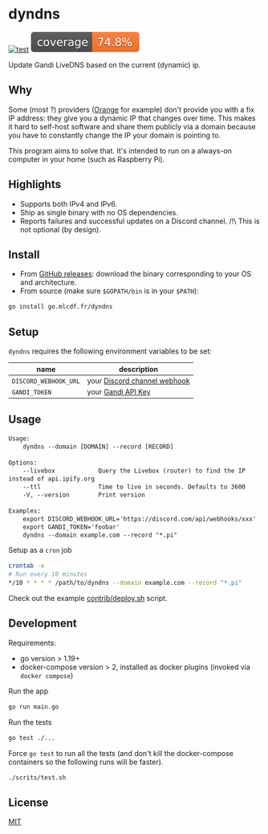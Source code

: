 # dyndns

[![test](https://github.com/mlcdf/dyndns/actions/workflows/test.yml/badge.svg)](https://github.com/mlcdf/dyndns/actions/workflows/test.yml)
[![coverage](https://raw.githubusercontent.com/mlcdf/dyndns/coverage/badge.svg)](https://mlcdf.github.io/dyndns/report.html)

Update Gandi LiveDNS based on the current (dynamic) ip.

## Why

Some (most ?) providers ([Orange](https://orange.fr/) for example) don't provide you with a fix IP address: they give you a dynamic IP that changes over time. This makes it hard to self-host software and share them publicly via a domain because you have to constantly
change the IP your domain is pointing to.

This program aims to solve that. It's intended to run on a always-on computer in your home (such as Raspberry Pi).

## Highlights

- Supports both IPv4 and IPv6.
- Ship as single binary with no OS dependencies.
- Reports failures and successful updates on a Discord channel. /!\ This is not optional (by design).

## Install

- From [GitHub releases](https://go.mlcdf.fr/dyndns/releases): download the binary corresponding to your OS and architecture.
- From source (make sure `$GOPATH/bin` is in your `$PATH`):

```sh
go install go.mlcdf.fr/dyndns
```

## Setup

`dyndns` requires the following environment variables to be set:

| name                  | description                                                                                               |
|-----------------------|-----------------------------------------------------------------------------------------------------------|
| `DISCORD_WEBHOOK_URL` | your [Discord channel webhook](https://support.discord.com/hc/en-us/articles/228383668-Intro-to-Webhooks) |
| `GANDI_TOKEN`         | your [Gandi API Key](https://docs.gandi.net/en/domain_names/advanced_users/api.html)                      |

## Usage

```
Usage:
    dyndns --domain [DOMAIN] --record [RECORD]

Options:
    --livebox            Query the Livebox (router) to find the IP instead of api.ipify.org
    --ttl                Time to live in seconds. Defaults to 3600
    -V, --version        Print version

Examples:
    export DISCORD_WEBHOOK_URL='https://discord.com/api/webhooks/xxx'
    export GANDI_TOKEN='foobar'
    dyndns --domain example.com --record "*.pi"
```

Setup as a `cron` job

```bash
crontab -e
# Run every 10 minutes
*/10 * * * * /path/to/dyndns --domain example.com --record "*.pi"
```

Check out the example [contrib/deploy.sh](./contrib/deploy.sh) script.

## Development

Requirements:
- go version > 1.19+
- docker-compose version > 2, installed as docker plugins (invoked via `docker compose`)

Run the app

```sh
go run main.go
```

Run the tests

```sh
go test ./...
```

Force `go test` to run all the tests (and don't kill the docker-compose containers so the following runs will be faster).
```sh
./scrits/test.sh
```

## License

[MIT](https://choosealicense.com/licenses/mit/)